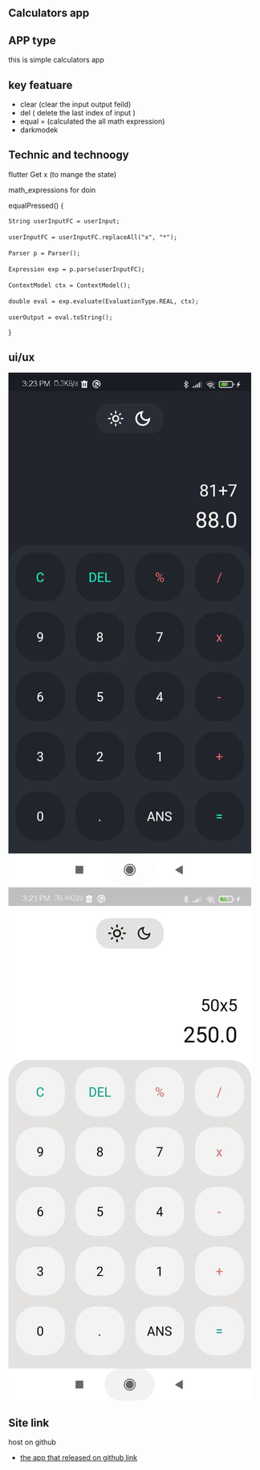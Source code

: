 
## Calculators app
## APP type
this is simple calculators app


## key featuare
*  clear  (clear the input output feild)
*  del    ( delete the last index of input )
* equal = (calculated the all math expression)
* darkmodek 


## Technic and technoogy
flutter
Get x (to mange the state)

math_expressions for doin 

 equalPressed() {
 
    String userInputFC = userInput;
    
    userInputFC = userInputFC.replaceAll("x", "*");
    
    Parser p = Parser();
    
    Expression exp = p.parse(userInputFC);
    
    ContextModel ctx = ContextModel();
    
    double eval = exp.evaluate(EvaluationType.REAL, ctx);

    userOutput = eval.toString();
   
  }


## ui/ux
![Test Image 4](https://github.com/isavtars/calculators/blob/master/photo_2023-04-18_15-27-15.jpg)
![Test Image 4](https://github.com/isavtars/calculators/blob/master/photo_2023-04-18_15-27-15%20(2).jpg)





## Site link
host on github
- [the app that released on github link](https://isavtars.github.io/todoweb/#/)
